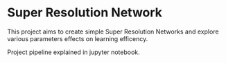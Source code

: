 # Super Resolution Network

This project aims to create simple Super Resolution Networks and explore various parameters effects on learning efficency.

Project pipeline explained in jupyter notebook.